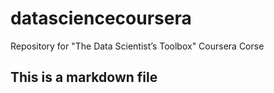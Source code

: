 # datasciencecoursera
Repository for "The Data Scientist’s Toolbox" Coursera Corse
## This is a markdown file
